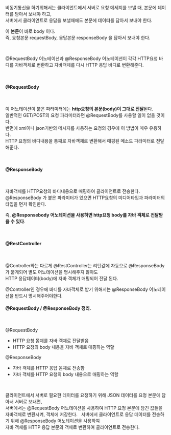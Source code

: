 비동기통신을 하기위해서는 클라이언트에서 서버로 요청 메세지를 보낼 때, 본문에 데이터를 담아서 보내야 하고, <br/>
서버에서 클라이언트로 응답을 보낼때에도 본문에 데이터를 담아서 보내야 한다. 

이 **본문**이 바로 body 이다. <br/>
즉, 요청본문 requestBody, 응답본문 responseBody 을 담아서 보내야 한다. 

<br/>

@RequestBody 어노테이션과 @ResponseBody 어노테이션이 각각 HTTP요청 바디를 자바객체로 변환하고 자바객체를 다시 HTTP 응답 바디로 변환해준다. 

<br/>

#### @RequestBody 

<br/>

이 어노테이션이 붙은 파라미터에는 **http요청의 본문(body)이 그대로 전달**된다.  <br/>
일반적인 GET/POST의 요청 파라미터라면 @RequestBody를 사용할 일이 없을 것이다. <br/> 
반면에 xml이나 json기반의 메시지를 사용하는 요청의 경우에 이 방법이 매우 유용하다. <br/>
HTTP 요청의 바디내용을 통째로 자바객체로 변환해서 매핑된 메소드 파라미터로 전달해준다.  <br/>

<br/>


#### @ResponseBody 

<br/>

자바객체를 HTTP요청의 바디내용으로 매핑하여 클라이언트로 전송한다.
@ResponseBody 가 붙은 파라미터가 있으면 HTTP요청의 미디어타입과 파라미터의 타입을 먼저 확인한다.

즉, **@Responsebody 어노테이션을 사용하면 http요청 body를 자바 객체로 전달받을 수 있다**.

<br/>

#### @RestController

<br/>

@Controller와는 다르게 @RestController는 리턴값에 자동으로 @ResponseBody가 붙게되어 별도 어노테이션을 명시해주지 않아도 <br/>
HTTP 응답데이터(body)에 자바 객체가 매핑되어 전달 된다.

@Controller인 경우에 바디를 자바객체로 받기 위해서는 @ResponseBody 어노테이션을 반드시 명시해주어야한다. 


#### @RequestBody / @ResponseBody 정리. 

<br/>

@RequestBody  
* HTTP 요청 몸체를 자바 객체로 전달받음
* HTTP 요청의 body 내용을 자바 객체로 매핑하는 역할

@ResponseBody 
* 자바 객체를 HTTP 응답 몸체로 전송함
* 자바 객체를 HTTP 요청의 body 내용으로 매핑하는 역할

<br/>

클라이언트에서 서버로 필요한 데이터를 요청하기 위해 JSON 데이터를 요청 본문에 담아서 서버로 보내면, <br/>
서버에서는 @RequestBody 어노테이션을 사용하여 HTTP 요청 본문에 담긴 값들을 자바객체로 변환시켜, 객체에 저장한다.
 
서버에서 클라이언트로 응답 데이터를 전송하기 위해 @ResponseBody 어노테이션을 사용하여 <br/>
자바 객체를 HTTP 응답 본문의 객체로 변환하여 클라이언트로 전송한다. 




